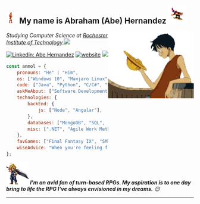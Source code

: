 <h2><img src="/assets/simonwhip.gif" width="30" height="30"/> My name is Abraham (Abe) Hernandez <img src="/assets/funkykong.gif" width="50" height="50"></h2>
<img align='right' src="/assets/luffyhat.gif" width="230">
<p><em>Studying Computer Science at <a href="https://www.rit.edu/">Rochester Institute of Technology
</a><img src="https://media.giphy.com/media/WUlplcMpOCEmTGBtBW/giphy.gif" width="30"> 
</em></p>


[![Linkedin: Abe Hernandez](https://img.shields.io/badge/-anmol-blue?style=flat-square&logo=Linkedin&logoColor=white&link=https://www.linkedin.com/in/anmol-p-singh/)](https://www.linkedin.com/in/anmol098/)
[![website](https://img.shields.io/badge/Website-46a2f1.svg?&style=flat-square&logo=Google-Chrome&logoColor=white&link=https://anmolsingh.me/)](https://aag5734.github.io/)
![](https://visitor-badge.glitch.me/badge?page_id=anmol098.anmol098)


```javascript
const anmol = {
    pronouns: "He" | "Him",
    os: ["Windows 10", "Manjaro Linux"].
    code: ["Java", "Python", "C/C#", "Ruby"],
    askMeAbout: ["Software Development", "AI", "Database Management", "Linux Geek"],
    technologies: {
        backEnd: {
            js: ["Node", "Angular"],
        },
        databases: ["MongoDB", "SQL", "NoSQL"],
        misc: [".NET", "Agile Work Methodology", "Scrum Software Development"]
    },
    favGames: ["Final Fantasy IX", "SMT: Strange Journey", "Dragon Quest XI"],
    wiseAdvice: "When you're feeling frustrated by a bug, keep in mind that Space Invaders and Street Fighter wouldn't have been as revolutionary without them"
};
```

<img src="/assets/cloud.gif" width="60"> <em><b>I'm an avid fan of turn-based RPGs. My aspiration is to one day bring to life the RPG I've always envisioned in my dreams.</b> 😊</em>

---